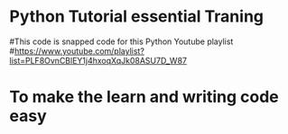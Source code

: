 # Python Tutorial essential Traning
#This code is snapped code for this Python Youtube playlist
#https://www.youtube.com/playlist?list=PLF8OvnCBlEY1j4hxoqXqJk08ASU7D_W87
# To make the learn and writing code easy
